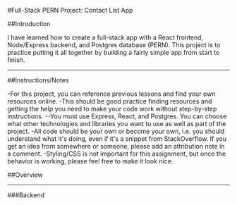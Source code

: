 #Full-Stack PERN Project: Contact List App

##Introduction

I have learned how to create a full-stack app with a React frontend, Node/Express backend, and Postgres database (PERN). This project is to practice putting it all together by building a fairly simple app from start to finish.

***

##Instructions/Notes

-For this project, you can reference previous lessons and find your own resources online. -This should be good practice finding resources and getting the help you need to make your code work without step-by-step instructions.
--You must use Express, React, and Postgres. You can choose what other technologies and libraries you want to use as well as part of the project.
-All code should be your own or become your own, i.e. you should understand what it's doing, even if it's a snippet from StackOverflow. If you get an idea from somewhere or someone, please add an attribution note in a comment.
-Styling/CSS is not important for this assignment, but once the behavior is working, please feel free to make it look nice.


##Overview
***

###Backend
